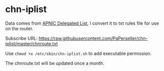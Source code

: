 # chn-iplist
Data comes from [ APNIC Delegated List](http://ftp.apnic.net/apnic/stats/apnic/delegated-apnic-latest), I convert it to txt rules file for use on the router.

Subscribe URL: https://raw.githubusercontent.com/PaPerseller/chn-iplist/master/chnroute.txt

Use `chmod +x /etc/sbin/chn-iplist.sh` to add executable permission.

The chnroute.txt will be updated once a month.
